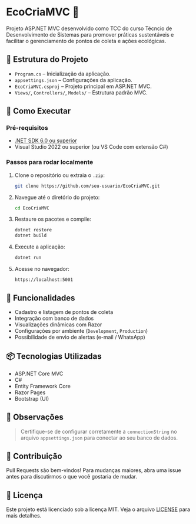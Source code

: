 # EcoCriaMVC 🌱

Projeto ASP.NET MVC desenvolvido como TCC do curso Técncio de Desenvolvimento de Sistemas para promover práticas sustentáveis e facilitar o gerenciamento de pontos de coleta e ações ecológicas.

## 📁 Estrutura do Projeto

- `Program.cs` – Inicialização da aplicação.
- `appsettings.json` – Configurações da aplicação.
- `EcoCriaMVC.csproj` – Projeto principal em ASP.NET MVC.
- `Views/`, `Controllers/`, `Models/` – Estrutura padrão MVC.

## 🚀 Como Executar

### Pré-requisitos

- [.NET SDK 6.0 ou superior](https://dotnet.microsoft.com/download)
- Visual Studio 2022 ou superior (ou VS Code com extensão C#)

### Passos para rodar localmente

1. Clone o repositório ou extraia o `.zip`:
   ```bash
   git clone https://github.com/seu-usuario/EcoCriaMVC.git
   ```

2. Navegue até o diretório do projeto:
   ```bash
   cd EcoCriaMVC
   ```

3. Restaure os pacotes e compile:
   ```bash
   dotnet restore
   dotnet build
   ```

4. Execute a aplicação:
   ```bash
   dotnet run
   ```

5. Acesse no navegador:
   ```
   https://localhost:5001
   ```

## 🔧 Funcionalidades

- Cadastro e listagem de pontos de coleta
- Integração com banco de dados
- Visualizações dinâmicas com Razor
- Configurações por ambiente (`Development`, `Production`)
- Possibilidade de envio de alertas (e-mail / WhatsApp)

## 📦 Tecnologias Utilizadas

- ASP.NET Core MVC
- C#
- Entity Framework Core
- Razor Pages
- Bootstrap (UI)

## 📌 Observações

> Certifique-se de configurar corretamente a `connectionString` no arquivo `appsettings.json` para conectar ao seu banco de dados.

## 🤝 Contribuição

Pull Requests são bem-vindos! Para mudanças maiores, abra uma issue antes para discutirmos o que você gostaria de mudar.

## 📄 Licença

Este projeto está licenciado sob a licença MIT. Veja o arquivo [LICENSE](LICENSE) para mais detalhes.
